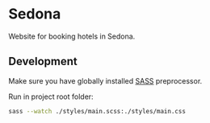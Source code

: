 # Sedona
Website for booking hotels in Sedona.

## Development
Make sure you have globally installed [SASS](https://sass-lang.com/install) preprocessor.

Run in project root folder:
```bash
sass --watch ./styles/main.scss:./styles/main.css
```